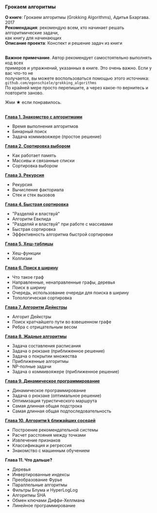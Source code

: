 <h3>Грокаем алгоритмы</h3>

**О книге**: Грокаем алгоритмы (Grokking Algorithms), Адитья Бхаргава. 2017<br>
**Рекомендация**: рекомендую всем, кто начинает решать алгоритмические задачи,<br>
как книгу для начинающих <br> 
<b>Описание проекта</b>: Конспект и решение задач из книги<br><br>

<b>Важное примечание</b>. Автор рекомендует самостоятельно выполнять код всех <br> 
примеров и упражнений, указанных в книге. Это очень важно. Если у вас что-то не <br>
получается, вы можете воспользоваться помощью этого источника: <br>
`github.com/egonschiele/grokking_algorithms`<br>
По крайней мере просто перепишите, а через какое-то вернитесь и повторите заново. <br>

Жми ★ если понравилось. <br><br>

<a href="src/main/java/chapter_01/README.md"><b>Глава 1.  Знакомство с алгоритмами</b></a>
* Время выполнения алгоритмов
* Бинарный поиск
* Задача коммивояжере (простое решение)

<a href="src/main/java/chapter_02/README.md"><b>Глава 2.  Сортировка выбором</b></a>
* Как работает память
* Массивы и связанные списки
* Сортировка выбором

<a href="src/main/java/chapter_03/README.md"><b>Глава 3.  Рекурсия</b></a>
* Рекурсия
* Вычисление факториала
* Стек и стек вызовов

<a href="src/main/java/chapter_04/README.md"><b>Глава 4.  Быстрая сортировка</b></a>
* "Разделяй и властвуй"
* Алгоритм Евклида
* "Разделяй и властвуй" при работе с массивами
* Быстрая сортировка
* Эффективность алгоритма быстрой сортировки

<a href="src/main/java/chapter_05/README.md"><b>Глава 5.  Хеш-таблицы</b></a>
* Хеш-функции
* Коллизии

<a href="src/main/java/chapter_06/README.md"><b>Глава 6.  Поиск в ширину</b></a>
* Что такое граф
* Направленные, ненаправленные графы, деревья
* Поиск в ширину
* Очередь, использование очереди для поиска в ширину
* Топологическая сортировка

<a href="src/main/java/chapter_07/README.md"><b>Глава 7.  Алгоритм Дейкстры</b></a>
* Алгорит Дейкстры
* Поиск кратчайшего пути во взвешенном графе
* Ребра с отрицательным весом

<a href="src/main/java/chapter_08/README.md"><b>Глава 8.  Жадные алгоритмы</b></a>
* Задача составления расписания
* Задача о рюкзаке (приближенное решение)
* Задача о покрытии множества
* Приближенные алгоритмы
* NP-полные задачи
* Задача о коммивояжере (приближенное решение)

<a href="src/main/java/chapter_09/README.md"><b>Глава 9.  Динамическое программирование</b></a>
* Динамическое программирование
* Задача о рюкзаке (оптимальное решение)
* Оптимизация туристического маршрута
* Самая длинная общая подстрока
* Самая длинная общая подпоследовательность

<a href="src/main/java/chapter_10/README.md"><b>Глава 10.  Алгоритм k ближайших соседей</b></a>
* Построение рекомендательной системы
* Расчет расстояния между точками
* Извлечение признаков
* Классификация и регрессия
* Знакомство с машинным обучением

<b>Глава 11. Что дальше?</b>
* Деревья
* Инвертированные индексы
* Преобразование Фурье
* Параллельные алгоритмы
* Фильтры Блума и HyperLogLog
* Алгоритмы SHA
* Обмен ключами Диффи-Хеллмана
* Линейное программирование